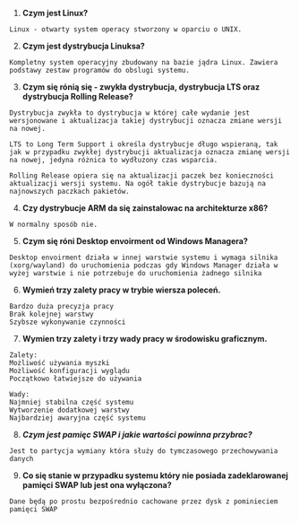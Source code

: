 1.  **Czym jest Linux?**
```
Linux - otwarty system operacy stworzony w oparciu o UNIX. 
```

2.  **Czym jest dystrybucja Linuksa?**
```
Kompletny system operacyjny zbudowany na bazie jądra Linux. Zawiera podstawy zestaw programów do obslugi systemu.
```

3.  **Czym się rónią się - zwykła dystrybucja, dystrybucja LTS oraz dystrybucja Rolling Release?**
```
Dystrybucja zwykła to dystrybucja w której całe wydanie jest wersjonowane i aktualizacja takiej dystrybucji oznacza zmiane wersji na nowej. 

LTS to Long Term Support i określa dystrybucje długo wspieraną, tak jak w przypadku zwykłej dystrybucji aktualizacja oznacza zmianę wersji na nowej, jedyna różnica to wydłuzony czas wsparcia. 

Rolling Release opiera się na aktualizacji paczek bez konieczności aktualizacji wersji systemu. Na ogół takie dystrybucje bazują na najnowszych paczkach pakietów.
```

4.  **Czy dystrybucje ARM da się zainstalowac na architekturze x86?**
```
W normalny sposób nie.
```

5.  **Czym się róni Desktop envoirment od Windows Managera?**
```
Desktop envoirment działa w innej warstwie systemu i wymaga silnika (xorg/wayland) do uruchomienia podczas gdy Windows Manager działa w wyżej warstwie i nie potrzebuje do uruchomienia żadnego silnika
```

6.  **Wymień trzy zalety pracy w trybie wiersza poleceń.**
```
Bardzo duża precyzja pracy
Brak kolejnej warstwy	
Szybsze wykonywanie czynności
```

7.  **Wymien trzy zalety i trzy wady pracy w środowisku graficznym.**
```
Zalety:
Możliwość używania myszki
Możliwość konfiguracji wyglądu
Początkowo łatwiejsze do używania

Wady:
Najmniej stabilna część systemu
Wytworzenie dodatkowej warstwy
Najbardziej awaryjna część systemu
```

8.  ***Czym jest pamięc SWAP i jakie wartości powinna przybrac?***
```
Jest to partycja wymiany która służy do tymczasowego przechowywania danych
```

9.  **Co się stanie w przypadku systemu który nie posiada zadeklarowanej pamięci SWAP lub jest ona wyłączona?** 
```
Dane będą po prostu bezpośrednio cachowane przez dysk z pominieciem pamięci SWAP
```